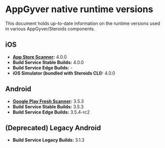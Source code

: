 # AppGyver native runtime versions

This document holds up-to-date information on the runtime versions used in various AppGyver/Steroids components.

## iOS
* **[App Store Scanner](https://itunes.apple.com/us/app/appgyver-scanner/id575076515?mt=8):** 4.0.0
* **Build Service Stable Builds:** 4.0.0
* **Build Service Edge Builds:** -
* **iOS Simulator (bundled with Steroids CLI):** 4.0.0

## Android
* **[Google Play Fresh Scanner](https://play.google.com/store/apps/details?id=com.appgyver.freshandroid&hl=en):** 3.5.3
* **Build Service Stable Builds:** 3.5.3
* **Build Service Edge Builds:** 3.5.4-rc2

## (Deprecated) Legacy Android
* **Build Service Legacy Builds:** 3.1.3

